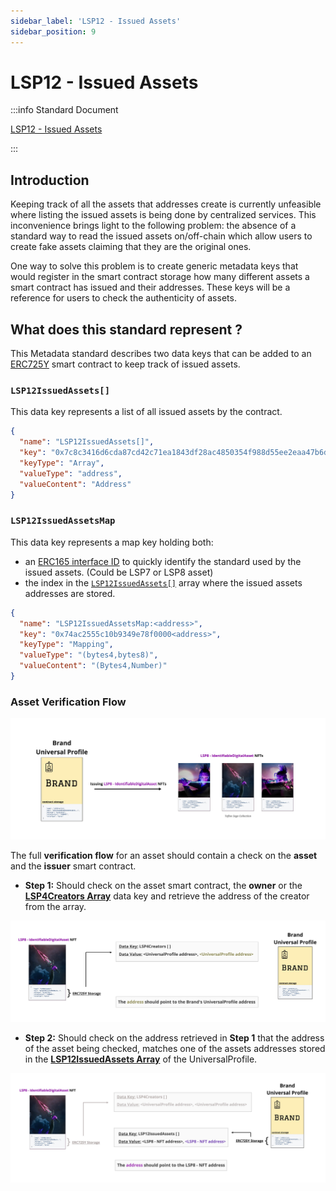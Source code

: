 ```yaml
---
sidebar_label: 'LSP12 - Issued Assets'
sidebar_position: 9
---
```


# LSP12 - Issued Assets

:::info Standard Document

[LSP12 - Issued Assets](https://github.com/lukso-network/LIPs/blob/main/LSPs/LSP-12-IssuedAssets.md)

:::

## Introduction

Keeping track of all the assets that addresses create is currently unfeasible where listing the issued assets is being done by centralized services. This inconvenience brings light to the following problem: the absence of a standard way to read the issued assets on/off-chain which allow users to create fake assets claiming that they are the original ones.

One way to solve this problem is to create generic metadata keys that would register in the smart contract storage how many different assets a smart contract has issued and their addresses. These keys will be a reference for users to check the authenticity of assets.

## What does this standard represent ?

This Metadata standard describes two data keys that can be added to an [ERC725Y](https://github.com/ethereum/EIPs/blob/master/EIPS/eip-725.md) smart contract to keep track of issued assets.

### `LSP12IssuedAssets[]`

This data key represents a list of all issued assets by the contract.

```json
{
  "name": "LSP12IssuedAssets[]",
  "key": "0x7c8c3416d6cda87cd42c71ea1843df28ac4850354f988d55ee2eaa47b6dc05cd",
  "keyType": "Array",
  "valueType": "address",
  "valueContent": "Address"
}
```

### `LSP12IssuedAssetsMap`

This data key represents a map key holding both:

- an [ERC165 interface ID](https://eips.ethereum.org/EIPS/eip-165) to quickly identify the standard used by the issued assets. (Could be LSP7 or LSP8 asset)
- the index in the [`LSP12IssuedAssets[]`](#lsp12issuedassets) array where the issued assets addresses are stored.

```json
{
  "name": "LSP12IssuedAssetsMap:<address>",
  "key": "0x74ac2555c10b9349e78f0000<address>",
  "keyType": "Mapping",
  "valueType": "(bytes4,bytes8)",
  "valueContent": "(Bytes4,Number)"
}
```

### Asset Verification Flow

![LSP12 Issued Assets Flow](../../../static/img/standards/lsp12/lsp12-issuedassets1.jpeg)

The full **verification flow** for an asset should contain a check on the **asset** and the **issuer** smart contract.

- **Step 1:** Should check on the asset smart contract, the **owner** or the **[LSP4Creators Array](../nft-2.0/LSP4-Digital-Asset-Metadata.md#lsp4creators)** data key and retrieve the address of the creator from the array.

![Checking LSP4Creators Array on asset](../../../static/img/standards/lsp12/lsp12-issuedassets2.jpeg)

- **Step 2:** Should check on the address retrieved in **Step 1** that the address of the asset being checked, matches one of the assets addresses stored in the **[LSP12IssuedAssets Array](#lsp12issuedassets)** of the UniversalProfile.

![Checking LSP12IssuedAssets Array on UP](../../../static/img/standards/lsp12/lsp12-issuedassets3.jpeg)

